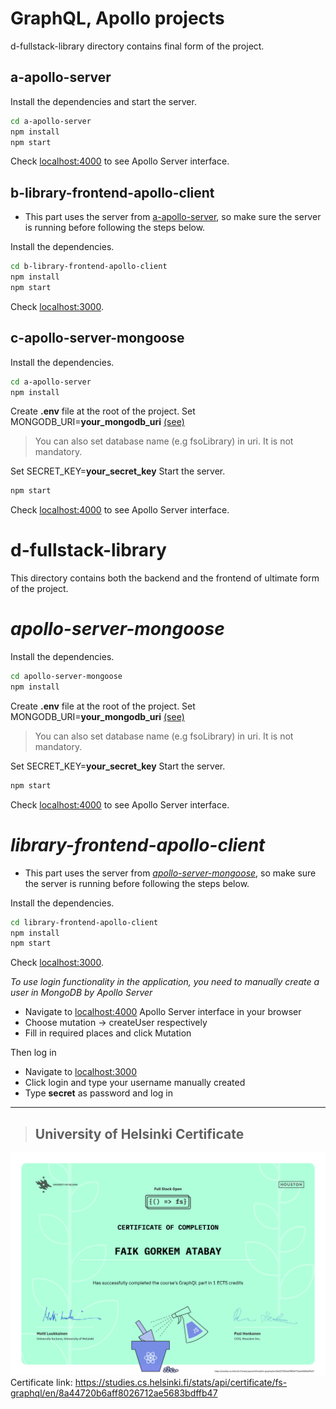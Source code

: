 # GraphQL, Apollo projects

d-fullstack-library directory contains final form of the project.

## a-apollo-server

Install the dependencies and start the server.

```sh
cd a-apollo-server
npm install
npm start
```

Check [localhost:4000](http://localhost:4000/) to see Apollo Server interface.

## b-library-frontend-apollo-client

- This part uses the server from [a-apollo-server](#a-apollo-server), so make sure the server is running before following the steps below.

Install the dependencies.

```sh
cd b-library-frontend-apollo-client
npm install
npm start
```

Check [localhost:3000](http://localhost:3000/).

## c-apollo-server-mongoose

Install the dependencies.

```sh
cd a-apollo-server
npm install
```

Create **.env** file at the root of the project.
Set MONGODB_URI=**your_mongodb_uri** [(see)](https://www.mongodb.com/docs/guides/atlas/connection-string/)

> You can also set database name (e.g fsoLibrary) in uri. It is not mandatory.

Set SECRET_KEY=**your_secret_key**
Start the server.

```sh
npm start
```

Check [localhost:4000](http://localhost:4000/) to see Apollo Server interface.

# d-fullstack-library

This directory contains both the backend and the frontend of ultimate form of the project.

# _apollo-server-mongoose_

Install the dependencies.

```sh
cd apollo-server-mongoose
npm install
```

Create **.env** file at the root of the project.
Set MONGODB_URI=**your_mongodb_uri** [(see)](https://www.mongodb.com/docs/guides/atlas/connection-string/)

> You can also set database name (e.g fsoLibrary) in uri. It is not mandatory.

Set SECRET_KEY=**your_secret_key**
Start the server.

```sh
npm start
```

Check [localhost:4000](http://localhost:4000/) to see Apollo Server interface.

# _library-frontend-apollo-client_

- This part uses the server from [_apollo-server-mongoose_](#apollo-server-mongoose), so make sure the server is running before following the steps below.

Install the dependencies.

```sh
cd library-frontend-apollo-client
npm install
npm start
```

Check [localhost:3000](http://localhost:3000/).

_To use login functionality in the application, you need to manually create a user in MongoDB by Apollo Server_

- Navigate to [localhost:4000](http://localhost:4000/) Apollo Server interface in your browser
- Choose mutation -> createUser respectively
- Fill in required places and click Mutation

Then log in

- Navigate to [localhost:3000](http://localhost:3000/)
- Click login and type your username manually created
- Type **secret** as password and log in

---

> ## University of Helsinki Certificate

![UniversityOfHelsinkiCertificate](./certificate-graphql.png)
Certificate link: https://studies.cs.helsinki.fi/stats/api/certificate/fs-graphql/en/8a44720b6aff8026712ae5683bdffb47
